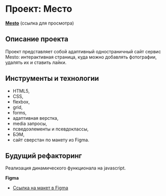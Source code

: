 # Проект: Место

[**Mesto**](https://dmitry-razumov.github.io/mesto-project/) (ссылка для просмотра)

## Описание проекта
Проект представляет собой адаптивный одностраничный сайт
сервис Mesto: 
интерактивная страница, куда можно добавлять фотографии, удалять их и ставить лайки.

## Инструменты и технологии

* HTML5,
* CSS,
* flexbox,
* grid,
* forms,
* адаптивная верстка,
* media запросы,
* псведоэлементы и псевдоклассы,
* БЭМ,
* сайт сверстан по макету из Figma.

## Будущий рефакторинг
Реализация динамического функционала на javascript.

**Figma**
* [Ссылка на макет в Figma](https://www.figma.com/file/2cn9N9jSkmxD84oJik7xL7/JavaScript.-Sprint-4?node-id=0%3A1)

